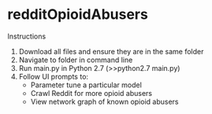 # redditOpioidAbusers

Instructions
1. Download all files and ensure they are in the same folder
2. Navigate to folder in command line 
3. Run main.py in Python 2.7 (>>python2.7 main.py)
4. Follow UI prompts to:
     - Parameter tune a particular model
     - Crawl Reddit for more opioid abusers
     - View network graph of known opioid abusers
